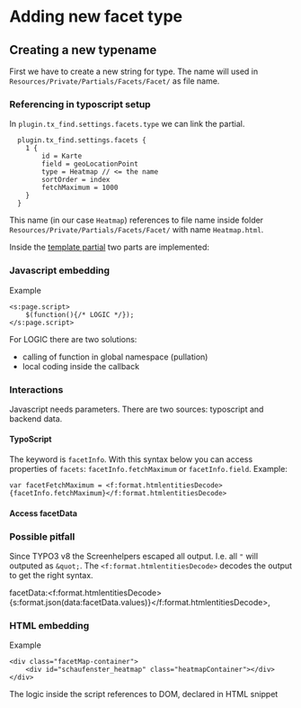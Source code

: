 # Adding new facet type

## Creating a new typename

First we have to create a new string for type. The name will used in `Resources/Private/Partials/Facets/Facet/` as file name.

### Referencing in typoscript setup

In `plugin.tx_find.settings.facets.type` we can link the partial.

```
  plugin.tx_find.settings.facets {
    1 {
        id = Karte
        field = geoLocationPoint
        type = Heatmap // <= the name
        sortOrder = index
        fetchMaximum = 1000
    }
  }
```

This name (in our case `Heatmap`) references to file name inside folder `Resources/Private/Partials/Facets/Facet/` with name `Heatmap.html`.

Inside the [template partial]() two parts are implemented:

### Javascript embedding

 Example
```
<s:page.script>
	$(function(){/* LOGIC */});
</s:page.script>
```
For LOGIC there are two solutions:

* calling of function in global namespace (pullation)
* local coding inside the callback

### Interactions

Javascript needs parameters. There are two sources: typoscript and backend data.

#### TypoScript

The keyword is `facetInfo`. With this syntax below you can access properties of `facets`:
`facetInfo.fetchMaximum` or `facetInfo.field`.
Example:

```
var facetFetchMaximum = <f:format.htmlentitiesDecode>{facetInfo.fetchMaximum}</f:format.htmlentitiesDecode>
```

#### Access facetData



### Possible pitfall

Since TYPO3 v8 the Screenhelpers escaped all output. I.e. all `"` will outputed as `&quot;`. The `<f:format.htmlentitiesDecode>` decodes the output to get the right syntax.

facetData:<f:format.htmlentitiesDecode>{s:format.json(data:facetData.values)}</f:format.htmlentitiesDecode>,



### HTML embedding

Example

```
<div class="facetMap-container">
	<div id="schaufenster_heatmap" class="heatmapContainer"></div>
</div>
```
The logic inside the script references to DOM, declared in HTML snippet
